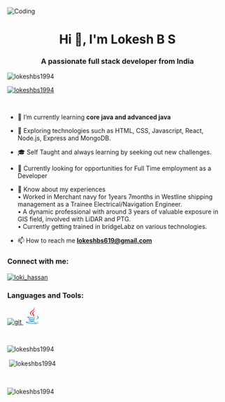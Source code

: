 <img align="center" src="https://i.pinimg.com/originals/2a/53/65/2a53651a35816f499270d8275fd5318f.gif" alt="Coding" width="600" height="300">
<h1 align="center">Hi 👋, I'm Lokesh B S</h1>
<h3 align="center">A passionate full stack developer from India</h3>

<p align="left"> <img src="https://komarev.com/ghpvc/?username=lokeshbs1994&label=Profile%20views&color=0e75b6&style=flat" alt="lokeshbs1994" /> </p>

<p align="left"> <a href="https://github.com/ryo-ma/github-profile-trophy"><img src="https://github-profile-trophy.vercel.app/?username=lokeshbs1994" alt="lokeshbs1994" /></a> </p>

<p align="left"> <a href="https://twitter.com/" target="blank"><img src="https://img.shields.io/twitter/follow/?logo=twitter&style=for-the-badge" alt="" /></a> </p>

- 🌱 I’m currently learning **core java and advanced java**

- 🤔 Exploring technologies such as HTML, CSS, Javascript, React, Node.js, Express and MongoDB.

- 🎓 Self Taught and always learning by seeking out new challenges.

- 💼 Currently looking for opportunities for Full Time employment as a Developer

- 📄 Know about my experiences
<br>• Worked in Merchant navy for 1years 7months in Westline shipping management as a Trainee Electrical/Navigation Engineer.
<br>• A dynamic professional with around 3 years of valuable exposure in GIS field, involved with LiDAR and PTG.
<br>• Currently getting trained in bridgeLabz on various technologies.

- 📫 How to reach me **lokeshbs619@gmail.com**

<h3 align="left">Connect with me:</h3>
<p align="left">
<a href="https://instagram.com/loki_hassan" target="blank"><img align="center" src="https://raw.githubusercontent.com/rahuldkjain/github-profile-readme-generator/master/src/images/icons/Social/instagram.svg" alt="loki_hassan" height="30" width="40" /></a>
</p>

<h3 align="left">Languages and Tools:</h3>
<p align="left"> <a href="https://git-scm.com/" target="_blank" rel="noreferrer"> <img src="https://www.vectorlogo.zone/logos/git-scm/git-scm-icon.svg" alt="git" width="40" height="40"/> </a> <a href="https://www.java.com" target="_blank" rel="noreferrer"> <img src="https://raw.githubusercontent.com/devicons/devicon/master/icons/java/java-original.svg" alt="java" width="40" height="40"/> </a> </p><br>

<p><img align="left" src="https://github-readme-stats.vercel.app/api/top-langs?username=lokeshbs1994&show_icons=true&locale=en&layout=compact" alt="lokeshbs1994" /></p><br>

<p>&nbsp;<img align="center" src="https://github-readme-stats.vercel.app/api?username=lokeshbs1994&show_icons=true&locale=en" alt="lokeshbs1994" /></p><br>

<p><img align="center" src="https://github-readme-streak-stats.herokuapp.com/?user=lokeshbs1994&" alt="lokeshbs1994" /></p>
